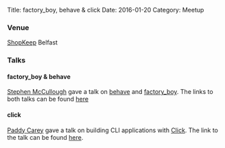 Title: factory_boy, behave & click
Date: 2016-01-20
Category: Meetup

### Venue

[ShopKeep](http://shopkeep.com) Belfast

### Talks

#### factory_boy & behave
[Stephen McCullough](http://www.swm.cc/) gave a talk on [behave](http://pythonhosted.org/behave/) and [factory_boy](http://factoryboy.readthedocs.org/en/latest/). The links to both talks can be found [here](https://speakerdeck.com/swmcc/factory-boy-and-behave)

#### click
[Paddy Carey](https://twitter.com/paddycarey) gave a talk on building CLI applications with [Click](http://click.pocoo.org/5/). The link to the talk can be found [here](https://docs.google.com/presentation/d/1-7salN4acFTbDBwh5cM8XVA79S4ul37AzX9p7Xm0xfU/edit?usp=sharing).
